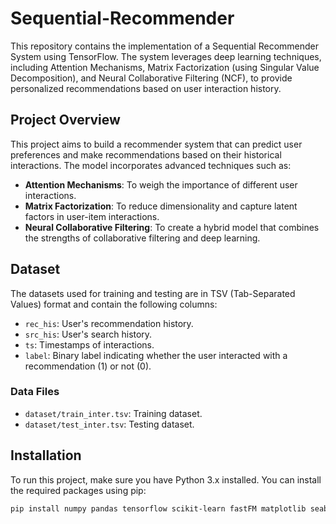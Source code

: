 # Sequential-Recommender


This repository contains the implementation of a Sequential Recommender System using TensorFlow. The system leverages deep learning techniques, including Attention Mechanisms, Matrix Factorization (using Singular Value Decomposition), and Neural Collaborative Filtering (NCF), to provide personalized recommendations based on user interaction history.

## Project Overview

This project aims to build a recommender system that can predict user preferences and make recommendations based on their historical interactions. The model incorporates advanced techniques such as:

- **Attention Mechanisms**: To weigh the importance of different user interactions.
- **Matrix Factorization**: To reduce dimensionality and capture latent factors in user-item interactions.
- **Neural Collaborative Filtering**: To create a hybrid model that combines the strengths of collaborative filtering and deep learning.

## Dataset

The datasets used for training and testing are in TSV (Tab-Separated Values) format and contain the following columns:

- `rec_his`: User's recommendation history.
- `src_his`: User's search history.
- `ts`: Timestamps of interactions.
- `label`: Binary label indicating whether the user interacted with a recommendation (1) or not (0).

### Data Files

- `dataset/train_inter.tsv`: Training dataset.
- `dataset/test_inter.tsv`: Testing dataset.

## Installation

To run this project, make sure you have Python 3.x installed. You can install the required packages using pip:

```bash
pip install numpy pandas tensorflow scikit-learn fastFM matplotlib seaborn
